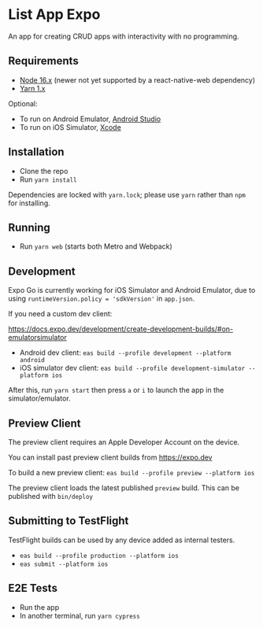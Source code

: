 # List App Expo

An app for creating CRUD apps with interactivity with no programming.

## Requirements

- [Node 16.x](https://nodejs.org) (newer not yet supported by a react-native-web dependency)
- [Yarn 1.x](https://classic.yarnpkg.com/lang/en/)

Optional:

- To run on Android Emulator, [Android Studio](https://developer.android.com/studio)
- To run on iOS Simulator, [Xcode](https://developer.apple.com/xcode/)

## Installation

- Clone the repo
- Run `yarn install`

Dependencies are locked with `yarn.lock`; please use `yarn` rather than `npm` for installing.

## Running

- Run `yarn web` (starts both Metro and Webpack)

## Development

Expo Go is currently working for iOS Simulator and Android Emulator, due to using `runtimeVersion.policy = 'sdkVersion'` in `app.json`.

If you need a custom dev client:

<https://docs.expo.dev/development/create-development-builds/#on-emulatorsimulator>

- Android dev client: `eas build --profile development --platform android`
- iOS simulator dev client: `eas build --profile development-simulator --platform ios`

After this, run `yarn start` then press `a` or `i` to launch the app in the simulator/emulator.

## Preview Client

The preview client requires an Apple Developer Account on the device.

You can install past preview client builds from https://expo.dev

To build a new preview client: `eas build --profile preview --platform ios`

The preview client loads the latest published `preview` build. This can be published with `bin/deploy`

## Submitting to TestFlight

TestFlight builds can be used by any device added as internal testers.

- `eas build --profile production --platform ios`
- `eas submit --platform ios`

## E2E Tests

- Run the app
- In another terminal, run `yarn cypress`
